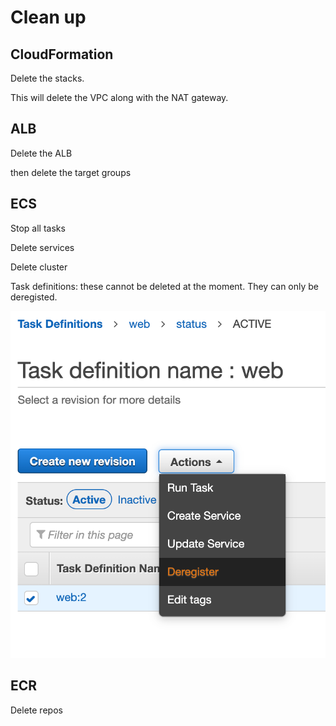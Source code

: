 # Clean up

## CloudFormation&#x20;

Delete the stacks.

This will delete the VPC along with the NAT gateway.



## ALB

Delete the ALB

then delete the target groups

## ECS

Stop all tasks

Delete services

Delete cluster

Task definitions: these cannot be deleted at the moment. They can only be deregisted.&#x20;

![Deregister task definition. ](<../../../../.gitbook/assets/image (179).png>)

## ECR

Delete repos

